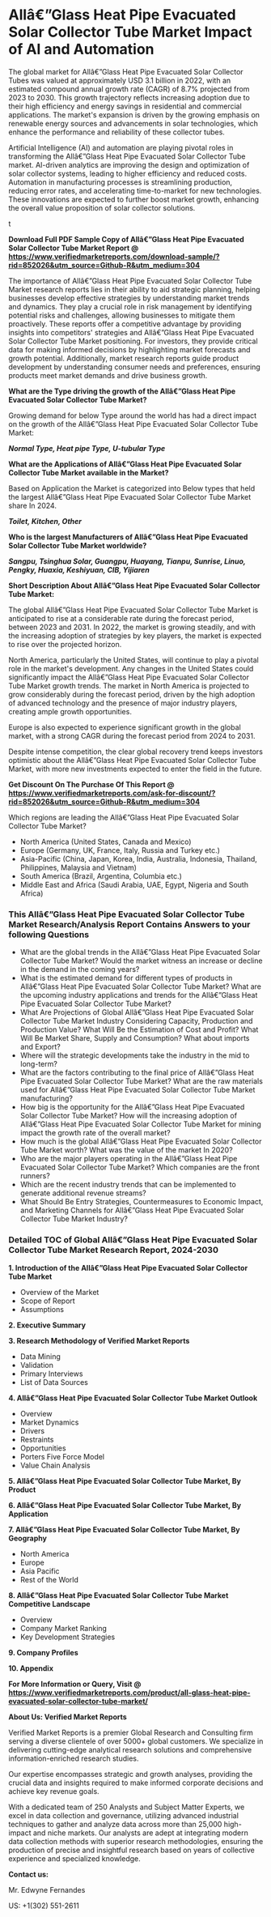 <meta name="title" content="Global Allâ€”Glass Heat Pipe Evacuated Solar Collector Tube Market Impact of AI and Automation"><meta name="description" content="The global market for Allâ€”Glass Heat Pipe Evacuated Solar Collector Tubes was valued at approximately USD 3.1 billion in 2022, with an estimated compound annual grow"><meta name="title" content="Allâ€”Glass Heat Pipe Evacuated Solar Collector Tube Market Size, Share, Scope, Trends, Growth, Opportunities, Analysis, Forecast"><h1>Allâ€”Glass Heat Pipe Evacuated Solar Collector Tube Market Impact of AI and Automation</h1><p>The global market for Allâ€”Glass Heat Pipe Evacuated Solar Collector Tubes was valued at approximately USD 3.1 billion in 2022, with an estimated compound annual growth rate (CAGR) of 8.7% projected from 2023 to 2030. This growth trajectory reflects increasing adoption due to their high efficiency and energy savings in residential and commercial applications. The market's expansion is driven by the growing emphasis on renewable energy sources and advancements in solar technologies, which enhance the performance and reliability of these collector tubes.</p><p>Artificial Intelligence (AI) and automation are playing pivotal roles in transforming the Allâ€”Glass Heat Pipe Evacuated Solar Collector Tube market. AI-driven analytics are improving the design and optimization of solar collector systems, leading to higher efficiency and reduced costs. Automation in manufacturing processes is streamlining production, reducing error rates, and accelerating time-to-market for new technologies. These innovations are expected to further boost market growth, enhancing the overall value proposition of solar collector solutions.</p>t</p><p id="" class=""><strong>Download Full PDF Sample Copy of Allâ€”Glass Heat Pipe Evacuated Solar Collector Tube Market Report @ <a href="https://www.verifiedmarketreports.com/download-sample/?rid=852026&utm_source=Github-R&utm_medium=304" target="_blank">https://www.verifiedmarketreports.com/download-sample/?rid=852026&utm_source=Github-R&utm_medium=304</a></strong></p><p>The importance of&nbsp;Allâ€”Glass Heat Pipe Evacuated Solar Collector Tube Market research reports lies in their ability to aid strategic planning, helping businesses develop effective strategies by understanding market trends and dynamics. They play a crucial role in risk management by identifying potential risks and challenges, allowing businesses to mitigate them proactively. These reports offer a competitive advantage by providing insights into competitors' strategies and Allâ€”Glass Heat Pipe Evacuated Solar Collector Tube Market positioning. For investors, they provide critical data for making informed decisions by highlighting market forecasts and growth potential. Additionally, market research reports guide product development by understanding consumer needs and preferences, ensuring products meet market demands and drive business growth.</p><p><strong>What are the&nbsp;Type driving the growth of the Allâ€”Glass Heat Pipe Evacuated Solar Collector Tube Market?</strong></p><p id="" class="">Growing demand for below Type around the world has had a direct impact on the growth of the Allâ€”Glass Heat Pipe Evacuated Solar Collector Tube Market:</p><em><strong>Normal Type, Heat pipe Type, U-tubular Type</strong></em></p><strong>What are the&nbsp;Applications&nbsp;of Allâ€”Glass Heat Pipe Evacuated Solar Collector Tube Market available in the Market?</strong></p><p id="" class="">Based on Application the Market is categorized into Below types that held the largest Allâ€”Glass Heat Pipe Evacuated Solar Collector Tube Market share In 2024.</p><em><strong>Toilet, Kitchen, Other</strong></em></p><strong>Who is the largest Manufacturers of Allâ€”Glass Heat Pipe Evacuated Solar Collector Tube Market worldwide?</strong></p><p><em><strong>Sangpu, Tsinghua Solar, Guangpu, Huayang, Tianpu, Sunrise, Linuo, Pengky, Huaxia, Keshiyuan, CIB, Yijiaren</strong></em></p><p id="" class=""><strong>Short Description About Allâ€”Glass Heat Pipe Evacuated Solar Collector Tube Market:</strong></p><p>The global Allâ€”Glass Heat Pipe Evacuated Solar Collector Tube Market is anticipated to rise at a considerable rate during the forecast period, between 2023 and 2031. In 2022, the market is growing steadily, and with the increasing adoption of strategies by key players, the market is expected to rise over the projected horizon.</p><p>North America, particularly the United States, will continue to play a pivotal role in the market's development. Any changes in the United States could significantly impact the Allâ€”Glass Heat Pipe Evacuated Solar Collector Tube Market growth trends. The market in North America is projected to grow considerably during the forecast period, driven by the high adoption of advanced technology and the presence of major industry players, creating ample growth opportunities.</p><p>Europe is also expected to experience significant growth in the global market, with a strong CAGR during the forecast period from 2024 to 2031.</p><p>Despite intense competition, the clear global recovery trend keeps investors optimistic about the Allâ€”Glass Heat Pipe Evacuated Solar Collector Tube Market, with more new investments expected to enter the field in the future.</p><p id="" class=""><strong>Get Discount On The Purchase Of This Report @ <a href="https://www.verifiedmarketreports.com/ask-for-discount/?rid=852026&utm_source=Github-R&utm_medium=304" target="_blank">https://www.verifiedmarketreports.com/ask-for-discount/?rid=852026&utm_source=Github-R&utm_medium=304</a></strong></p>Which regions are leading the Allâ€”Glass Heat Pipe Evacuated Solar Collector Tube Market?</p><ul><li>North America (United States, Canada and Mexico)</li><li>Europe (Germany, UK, France, Italy, Russia and Turkey etc.)</li><li>Asia-Pacific (China, Japan, Korea, India, Australia, Indonesia, Thailand, Philippines, Malaysia and Vietnam)</li><li>South America (Brazil, Argentina, Columbia etc.)</li><li>Middle East and Africa (Saudi Arabia, UAE, Egypt, Nigeria and South Africa)</li></ul><h3 id="" class="">This Allâ€”Glass Heat Pipe Evacuated Solar Collector Tube Market Research/Analysis Report Contains Answers to your following Questions</h3><ul><li>What are the global trends in the Allâ€”Glass Heat Pipe Evacuated Solar Collector Tube Market? Would the market witness an increase or decline in the demand in the coming years?</li><li>What is the estimated demand for different types of products in Allâ€”Glass Heat Pipe Evacuated Solar Collector Tube Market? What are the upcoming industry applications and trends for the Allâ€”Glass Heat Pipe Evacuated Solar Collector Tube Market?</li><li>What Are Projections of Global Allâ€”Glass Heat Pipe Evacuated Solar Collector Tube Market Industry Considering Capacity, Production and Production Value? What Will Be the Estimation of Cost and Profit? What Will Be Market Share, Supply and Consumption? What about imports and Export?</li><li>Where will the strategic developments take the industry in the mid to long-term?</li><li>What are the factors contributing to the final price of Allâ€”Glass Heat Pipe Evacuated Solar Collector Tube Market? What are the raw materials used for Allâ€”Glass Heat Pipe Evacuated Solar Collector Tube Market manufacturing?</li><li>How big is the opportunity for the Allâ€”Glass Heat Pipe Evacuated Solar Collector Tube Market? How will the increasing adoption of Allâ€”Glass Heat Pipe Evacuated Solar Collector Tube Market for mining impact the growth rate of the overall market?</li><li>How much is the global Allâ€”Glass Heat Pipe Evacuated Solar Collector Tube Market worth? What was the value of the market In 2020?</li><li>Who are the major players operating in the Allâ€”Glass Heat Pipe Evacuated Solar Collector Tube Market? Which companies are the front runners?</li><li>Which are the recent industry trends that can be implemented to generate additional revenue streams?</li><li>What Should Be Entry Strategies, Countermeasures to Economic Impact, and Marketing Channels for Allâ€”Glass Heat Pipe Evacuated Solar Collector Tube Market Industry?</li></ul><h3 id="" class="">Detailed TOC of Global Allâ€”Glass Heat Pipe Evacuated Solar Collector Tube Market Research Report, 2024-2030</h3><p id="" class=""><strong>1. Introduction of the Allâ€”Glass Heat Pipe Evacuated Solar Collector Tube Market</strong></p><ul><li>Overview of the Market</li><li>Scope of Report</li><li>Assumptions</li></ul><p id="" class=""><strong>2. Executive Summary</strong></p><p id="" class=""><strong>3. Research Methodology of Verified Market Reports</strong></p><ul><li>Data Mining</li><li>Validation</li><li>Primary Interviews</li><li>List of Data Sources</li></ul><p id="" class=""><strong>4. Allâ€”Glass Heat Pipe Evacuated Solar Collector Tube Market Outlook</strong></p><ul><li>Overview</li><li>Market Dynamics</li><li>Drivers</li><li>Restraints</li><li>Opportunities</li><li>Porters Five Force Model</li><li>Value Chain Analysis</li></ul><p id="" class=""><strong>5. Allâ€”Glass Heat Pipe Evacuated Solar Collector Tube Market, By Product</strong></p><p id="" class=""><strong>6. Allâ€”Glass Heat Pipe Evacuated Solar Collector Tube Market, By Application</strong></p><p id="" class=""><strong>7. Allâ€”Glass Heat Pipe Evacuated Solar Collector Tube Market, By Geography</strong></p><ul><li>North America</li><li>Europe</li><li>Asia Pacific</li><li>Rest of the World</li></ul><p id="" class=""><strong>8. Allâ€”Glass Heat Pipe Evacuated Solar Collector Tube Market Competitive Landscape</strong></p><ul><li>Overview</li><li>Company Market Ranking</li><li>Key Development Strategies</li></ul><p id="" class=""><strong>9. Company Profiles</strong></p><p id="" class=""><strong>10. Appendix</strong></p><p id="" class=""><strong>For More Information or Query, Visit @ <a href="https://www.verifiedmarketreports.com/product/all-glass-heat-pipe-evacuated-solar-collector-tube-market/" target="_blank">https://www.verifiedmarketreports.com/product/all-glass-heat-pipe-evacuated-solar-collector-tube-market/</a></strong></p><p id="" class=""><strong>About Us: Verified Market Reports</strong></p><p id="" class="">Verified Market Reports is a premier Global Research and Consulting firm serving a diverse clientele of over 5000+ global customers. We specialize in delivering cutting-edge analytical research solutions and comprehensive information-enriched research studies.</p><p id="" class="">Our expertise encompasses strategic and growth analyses, providing the crucial data and insights required to make informed corporate decisions and achieve key revenue goals.</p><p id="" class="">With a dedicated team of 250 Analysts and Subject Matter Experts, we excel in data collection and governance, utilizing advanced industrial techniques to gather and analyze data across more than 25,000 high-impact and niche markets. Our analysts are adept at integrating modern data collection methods with superior research methodologies, ensuring the production of precise and insightful research based on years of collective experience and specialized knowledge.</p><p id="" class=""><strong>Contact us:</strong></p><p id="" class="">Mr. Edwyne Fernandes</p><p id="" class="">US: +1(302) 551-2611</p>